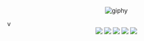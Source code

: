 <div align="center"> 
  
  ![giphy](https://github.com/roberiof/roberiof/assets/107323497/6089ccfd-73ee-46da-a662-5e43f94a8e18)

</div>
v
<br>

<div align="center"> 
    <a href="https://www.linkedin.com/in/roberiof/" target="_blank"><img src="https://img.shields.io/badge/Portfolio-%23000000.svg?style=for-the-badge&logo=firefox&logoColor=#8A0D8B" target="_blank"></a> 
  <a href="https://www.linkedin.com/in/roberiof/" target="_blank"><img src="https://img.shields.io/badge/-LinkedIn-%230077B5?style=for-the-badge&logo=linkedin&logoColor=white" target="_blank"></a> 
  <a href="https://medium.com/@roberiof" target="_blank"><img src="https://img.shields.io/badge/Medium-12100E?style=for-the-badge&logo=medium&logoColor=white" target="_blank"></a>
  <a href = "mailto:arbof@cin.ufpe.br"><img src="https://img.shields.io/badge/Gmail-D14836?style=for-the-badge&logo=gmail&logoColor=white" target="_blank"></a>
  <a href = "https://wa.me/5588999620850"><img src="https://img.shields.io/badge/WhatsApp-25D366?style=for-the-badge&logo=whatsapp&logoColor=white" target="_blank"></a>
</div>
